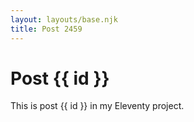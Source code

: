 ```yaml
---
layout: layouts/base.njk
title: Post 2459
---
```


# Post {{ id }}

This is post {{ id }} in my Eleventy project.
